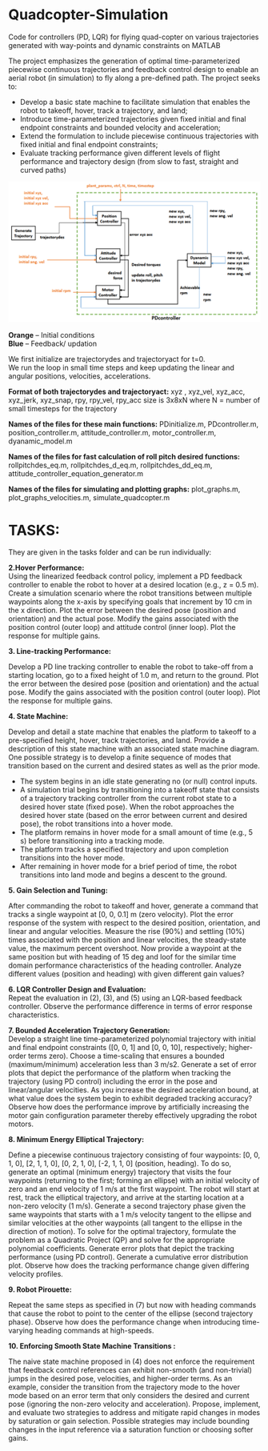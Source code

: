 # Quadcopter-Simulation  

Code for controllers (PD, LQR) for flying quad-copter on various trajectories generated with way-points and dynamic constraints on MATLAB  

The project emphasizes the generation of optimal time-parameterized piecewise continuous trajectories
and feedback control design to enable an aerial robot (in simulation) to fly along a pre-defined path. The project
seeks to:

* Develop a basic state machine to facilitate simulation that enables the robot to takeoff, hover, track a
trajectory, and land;
* Introduce time-parameterized trajectories given fixed initial and final endpoint constraints and bounded
velocity and acceleration;
* Extend the formulation to include piecewise continuous trajectories with fixed initial and final endpoint
constraints;
* Evaluate tracking performance given different levels of flight performance and trajectory design (from slow
to fast, straight and curved paths)


![architecture](/images/2.png)

**Orange** – Initial conditions  
**Blue** – Feedback/ updation

We first initialize are trajectorydes and trajectoryact for t=0.  
We run the loop in small time steps and keep updating the linear and angular positions, velocities, accelerations.

**Format of both trajectorydes and trajectoryact:**
xyz , xyz_vel, xyz_acc, xyz_jerk, xyz_snap, rpy, rpy_vel, rpy_acc
size is 3x8xN
where N = number of small timesteps for the trajectory

**Names of the files for these main functions:**
PDinitialize.m, PDcontroller.m, position_controller.m, attitude_controller.m, motor_controller.m,
dyanamic_model.m

**Names of the files for fast calculation of roll pitch desired functions:**
rollpitchdes_eq.m, rollpitchdes_d_eq.m, rollpitchdes_dd_eq.m, attitude_controller_equation_generator.m

**Names of the files for simulating and plotting graphs:**
plot_graphs.m, plot_graphs_velocities.m, simulate_quadcopter.m


# TASKS:  
They are given in the tasks folder and can be run individually:


**2.Hover Performance:**  
Using the linearized feedback control policy, implement a PD
feedback controller to enable the robot to hover at a desired location (e.g., z = 0.5 m). Create a simulation
scenario where the robot transitions between multiple waypoints along the x-axis by specifying goals that
increment by 10 cm in the x direction. Plot the error between the desired pose (position and orientation) and the
actual pose. Modify the gains associated with the position control (outer loop) and attitude control (inner loop). Plot the response for multiple gains.

**3. Line-tracking Performance:**   

Develop a PD line tracking controller to enable the robot to take-off from a
starting location, go to a fixed height of 1.0 m, and return to the ground. Plot the error between the desired pose (position and orientation) and the actual pose. Modify the gains associated with the position control (outer loop). Plot the
response for multiple gains.

**4. State Machine:**  

Develop and detail a state machine that enables the platform to takeoff to a pre-specified
height, hover, track trajectories, and land. Provide a description of this state machine with an associated state
machine diagram. One possible strategy is to develop a finite sequence of modes that transition based on the
current and desired states as well as the prior mode.  
* The system begins in an idle state generating no (or null) control inputs.
* A simulation trial begins by transitioning into a takeoff state that consists of a trajectory tracking
controller from the current robot state to a desired hover state (fixed pose). When the robot approaches
the desired hover state (based on the error between current and desired pose), the robot transitions into
a hover mode.
* The platform remains in hover mode for a small amount of time (e.g., 5 s) before transitioning into a
tracking mode.
* The platform tracks a specified trajectory and upon completion transitions into the hover mode.
* After remaining in hover mode for a brief period of time, the robot transitions into land mode and
begins a descent to the ground.

**5. Gain Selection and Tuning:**  

After commanding the robot to takeoff and hover, generate a command that
tracks a single waypoint at [0, 0, 0.1] m (zero velocity). Plot the error response of the system with respect to the
desired position, orientation, and linear and angular velocities. Measure the rise (90%) and settling (10%) times
associated with the position and linear velocities, the steady-state value, the maximum percent
overshoot. Now provide a waypoint at the same position but with heading of 15 deg and loof for the similar time
domain performance characteristics of the heading controller. Analyze different values (position and heading)
with given different gain values?

**6. LQR Controller Design and Evaluation:**  
Repeat the evaluation in (2), (3), and (5) using an LQR-based
feedback controller. Observe the performance difference in terms of error response characteristics.

**7. Bounded Acceleration Trajectory Generation:**  
Develop a straight line time-parameterized polynomial
trajectory with initial and final endpoint constraints ([0, 0, 1] and [0, 0, 10], respectively; higher-order terms
zero). Choose a time-scaling that ensures a bounded (maximum/minimum) acceleration less than 3 m/s2.
Generate a set of error plots that depict the performance of the platform when tracking the trajectory (using PD
control) including the error in the pose and linear/angular velocities. As you increase the desired acceleration bound, at what value does the system begin to exhibit degraded tracking accuracy? Observe how does the performance
improve by artificially increasing the motor gain configuration parameter thereby effectively upgrading the
robot motors.

**8. Minimum Energy Elliptical Trajectory:**

Define a piecewise continuous trajectory consisting of four
waypoints: [0, 0, 1, 0], [2, 1, 1, 0], [0, 2, 1, 0], [-2, 1, 1, 0] (position, heading). To do so, generate an optimal
(minimum energy) trajectory that visits the four waypoints (returning to the first; forming an ellipse) with an
initial velocity of zero and an end velocity of 1 m/s at the first waypoint. The robot will start at rest, track the
elliptical trajectory, and arrive at the starting location at a non-zero velocity (1 m/s). Generate a second
trajectory phase given the same waypoints that starts with a 1 m/s velocity tangent to the ellipse and similar
velocities at the other waypoints (all tangent to the ellipse in the direction of motion). To solve for the optimal
trajectory, formulate the problem as a Quadratic Project (QP) and solve for the appropriate polynomial
coefficients. Generate error plots that depict the tracking performance (using PD control). Generate a cumulative
error distribution plot. Observe how does the tracking performance change given differing velocity profiles.

**9. Robot Pirouette:**

Repeat the same steps as specified in (7) but now with heading commands that cause the
robot to point to the center of the ellipse (second trajectory phase). Observe how does the performance change when
introducing time-varying heading commands at high-speeds.

**10. Enforcing Smooth State Machine Transitions :**

The naive state machine proposed in (4) does not enforce the
requirement that feedback control references can exhibit non-smooth (and non-trivial) jumps in the desired pose,
velocities, and higher-order terms. As an example, consider the transition from the trajectory mode to the hover
mode based on an error term that only considers the desired and current pose (ignoring the non-zero velocity and
acceleration). Propose, implement, and evaluate two strategies to address and mitigate rapid changes in modes
by saturation or gain selection. Possible strategies may include bounding changes in the input reference via a
saturation function or choosing softer gains.

